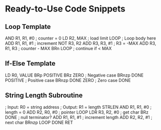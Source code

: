 # Ready-to-Use Code Snippets

## Loop Template
AND R1, R1, #0      ; counter = 0
LD  R2, MAX         ; load limit
LOOP
    ; Loop body here
    ADD R1, R1, #1  ; increment
    NOT R3, R2
    ADD R3, R3, #1  ; R3 = -MAX
    ADD R3, R1, R3  ; counter - MAX
    BRn LOOP        ; continue if < MAX

## If-Else Template
LD R0, VALUE
BRp POSITIVE
BRz ZERO
; Negative case
BRnzp DONE
POSITIVE
    ; Positive case
    BRnzp DONE
ZERO
    ; Zero case
DONE

## String Length Subroutine
; Input: R0 = string address
; Output: R1 = length
STRLEN
    AND R1, R1, #0  ; length = 0
    ADD R2, R0, #0  ; pointer
LOOP LDR R3, R2, #0 ; get char
     BRz DONE       ; null terminator?
     ADD R1, R1, #1 ; increment length
     ADD R2, R2, #1 ; next char
     BRnzp LOOP
DONE RET
